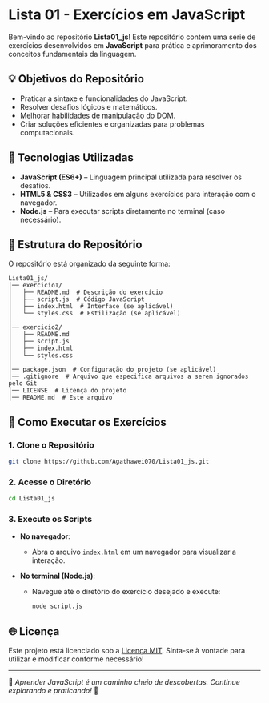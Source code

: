 # Lista 01 - Exercícios em JavaScript

Bem-vindo ao repositório **Lista01_js**! Este repositório contém uma série de exercícios desenvolvidos em **JavaScript** para prática e aprimoramento dos conceitos fundamentais da linguagem.

## 💡 Objetivos do Repositório

- Praticar a sintaxe e funcionalidades do JavaScript.
- Resolver desafios lógicos e matemáticos.
- Melhorar habilidades de manipulação do DOM.
- Criar soluções eficientes e organizadas para problemas computacionais.

## 🔄 Tecnologias Utilizadas

- **JavaScript (ES6+)** – Linguagem principal utilizada para resolver os desafios.
- **HTML5 & CSS3** – Utilizados em alguns exercícios para interação com o navegador.
- **Node.js** – Para executar scripts diretamente no terminal (caso necessário).

## 📂 Estrutura do Repositório

O repositório está organizado da seguinte forma:

```
Lista01_js/
│── exercicio1/
│   ├── README.md  # Descrição do exercício
│   ├── script.js  # Código JavaScript
│   ├── index.html  # Interface (se aplicável)
│   └── styles.css  # Estilização (se aplicável)
│
│── exercicio2/
│   ├── README.md
│   ├── script.js
│   ├── index.html
│   └── styles.css
│
│── package.json  # Configuração do projeto (se aplicável)
│── .gitignore  # Arquivo que especifica arquivos a serem ignorados pelo Git
│── LICENSE  # Licença do projeto
│── README.md  # Este arquivo
```

## 🚀 Como Executar os Exercícios

### 1. Clone o Repositório

```bash
git clone https://github.com/Agathawei070/Lista01_js.git
```

### 2. Acesse o Diretório

```bash
cd Lista01_js
```

### 3. Execute os Scripts

- **No navegador**:
  - Abra o arquivo `index.html` em um navegador para visualizar a interação.

- **No terminal (Node.js)**:
  - Navegue até o diretório do exercício desejado e execute:
    ```bash
    node script.js
    ```

## 🌐 Licença

Este projeto está licenciado sob a [Licença MIT](LICENSE). Sinta-se à vontade para utilizar e modificar conforme necessário!

---

💚 *Aprender JavaScript é um caminho cheio de descobertas. Continue explorando e praticando!* 💚

